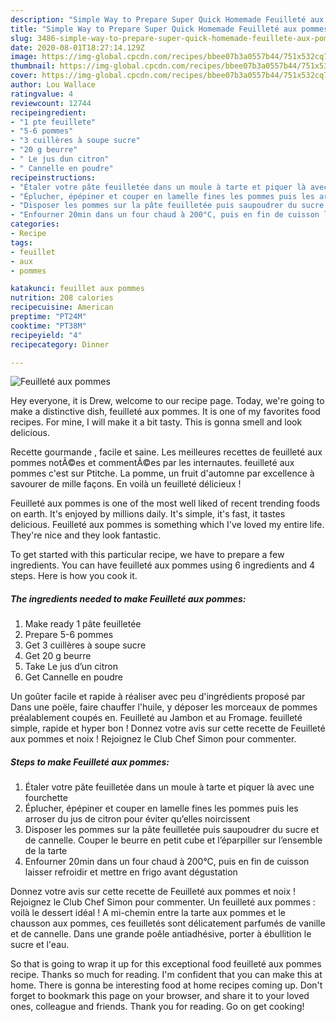 ```yaml
---
description: "Simple Way to Prepare Super Quick Homemade Feuilleté aux pommes"
title: "Simple Way to Prepare Super Quick Homemade Feuilleté aux pommes"
slug: 3486-simple-way-to-prepare-super-quick-homemade-feuillete-aux-pommes
date: 2020-08-01T18:27:14.129Z
image: https://img-global.cpcdn.com/recipes/bbee07b3a0557b44/751x532cq70/feuillete-aux-pommes-photo-principale-de-la-recette.jpg
thumbnail: https://img-global.cpcdn.com/recipes/bbee07b3a0557b44/751x532cq70/feuillete-aux-pommes-photo-principale-de-la-recette.jpg
cover: https://img-global.cpcdn.com/recipes/bbee07b3a0557b44/751x532cq70/feuillete-aux-pommes-photo-principale-de-la-recette.jpg
author: Lou Wallace
ratingvalue: 4
reviewcount: 12744
recipeingredient:
- "1 pte feuillete"
- "5-6 pommes"
- "3 cuillères à soupe sucre"
- "20 g beurre"
- " Le jus dun citron"
- " Cannelle en poudre"
recipeinstructions:
- "Étaler votre pâte feuilletée dans un moule à tarte et piquer là avec une fourchette"
- "Éplucher, épépiner et couper en lamelle fines les pommes puis les arroser du jus de citron pour éviter qu’elles noircissent"
- "Disposer les pommes sur la pâte feuilletée puis saupoudrer du sucre et de cannelle. Couper le beurre en petit cube et l’éparpiller sur l’ensemble de la tarte"
- "Enfourner 20min dans un four chaud à 200°C, puis en fin de cuisson laisser refroidir et mettre en frigo avant dégustation"
categories:
- Recipe
tags:
- feuillet
- aux
- pommes

katakunci: feuillet aux pommes 
nutrition: 208 calories
recipecuisine: American
preptime: "PT24M"
cooktime: "PT38M"
recipeyield: "4"
recipecategory: Dinner

---
```



![Feuilleté aux pommes](https://img-global.cpcdn.com/recipes/bbee07b3a0557b44/751x532cq70/feuillete-aux-pommes-photo-principale-de-la-recette.jpg)

Hey everyone, it is Drew, welcome to our recipe page. Today, we're going to make a distinctive dish, feuilleté aux pommes. It is one of my favorites food recipes. For mine, I will make it a bit tasty. This is gonna smell and look delicious.

Recette gourmande , facile et saine. Les meilleures recettes de feuilleté aux pommes notÃ©es et commentÃ©es par les internautes. feuilleté aux pommes c&#39;est sur Ptitche. La pomme, un fruit d&#39;automne par excellence à savourer de mille façons. En voilà un feuilleté délicieux !

Feuilleté aux pommes is one of the most well liked of recent trending foods on earth. It's enjoyed by millions daily. It's simple, it's fast, it tastes delicious. Feuilleté aux pommes is something which I've loved my entire life. They're nice and they look fantastic.


To get started with this particular recipe, we have to prepare a few ingredients. You can have feuilleté aux pommes using 6 ingredients and 4 steps. Here is how you cook it.

<!--inarticleads1-->

##### The ingredients needed to make Feuilleté aux pommes:

1. Make ready 1 pâte feuilletée
1. Prepare 5-6 pommes
1. Get 3 cuillères à soupe sucre
1. Get 20 g beurre
1. Take  Le jus d’un citron
1. Get  Cannelle en poudre


Un goûter facile et rapide à réaliser avec peu d&#39;ingrédients proposé par Dans une poële, faire chauffer l&#39;huile, y déposer les morceaux de pommes préalablement coupés en. Feuilleté au Jambon et au Fromage. feuilleté simple, rapide et hyper bon ! Donnez votre avis sur cette recette de Feuilleté aux pommes et noix ! Rejoignez le Club Chef Simon pour commenter. 

<!--inarticleads2-->

##### Steps to make Feuilleté aux pommes:

1. Étaler votre pâte feuilletée dans un moule à tarte et piquer là avec une fourchette
1. Éplucher, épépiner et couper en lamelle fines les pommes puis les arroser du jus de citron pour éviter qu’elles noircissent
1. Disposer les pommes sur la pâte feuilletée puis saupoudrer du sucre et de cannelle. Couper le beurre en petit cube et l’éparpiller sur l’ensemble de la tarte
1. Enfourner 20min dans un four chaud à 200°C, puis en fin de cuisson laisser refroidir et mettre en frigo avant dégustation


Donnez votre avis sur cette recette de Feuilleté aux pommes et noix ! Rejoignez le Club Chef Simon pour commenter. Un feuilleté aux pommes : voilà le dessert idéal ! A mi-chemin entre la tarte aux pommes et le chausson aux pommes, ces feuilletés sont délicatement parfumés de vanille et de cannelle. Dans une grande poêle antiadhésive, porter à ébullition le sucre et l&#39;eau. 

So that is going to wrap it up for this exceptional food feuilleté aux pommes recipe. Thanks so much for reading. I'm confident that you can make this at home. There is gonna be interesting food at home recipes coming up. Don't forget to bookmark this page on your browser, and share it to your loved ones, colleague and friends. Thank you for reading. Go on get cooking!

